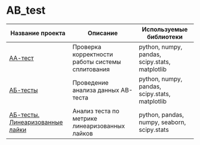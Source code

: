 # AB_test

| Название проекта | Описание | Используемые библиотеки |	
| --- | --- | --- |
| <a href="https://github.com/mynameis-nikita/AB_test/blob/main/AA_test.ipynb">АА-тест</a></br>	| Проверка корректности работы системы сплитования	| python, numpy, pandas, scipy.stats, matplotlib |
| <a href="https://github.com/mynameis-nikita/AB_test">АБ-тесты</a></br>	| Проведение анализа данных АB-теста | python, numpy, pandas, scipy.stats, matplotlib |
| <a href="https://github.com/mynameis-nikita/AB_test/blob/main/AB_linearized_likes.ipynb">АБ-тесты. Линеаризованные лайки</a></br>	| Анализ теста по метрике линеаризованных лайков | python, pandas, numpy, seaborn, scipy.stats |

